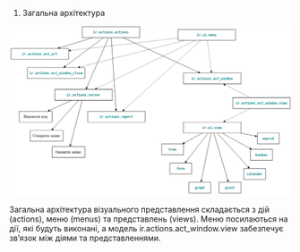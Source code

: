 1. Загальна архітектура

![img.png](img.png)

Загальна архітектура візуального представлення складається з дій (actions), меню (menus) та представлень (views). Меню
посилаються на дії, які будуть виконані, а модель ir.actions.act_window.view забезпечує зв’язок між діями та
представленнями.
